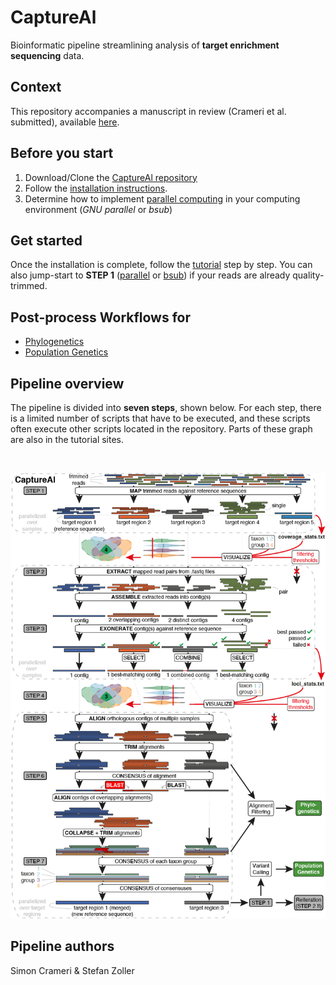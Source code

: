 # CaptureAl
Bioinformatic pipeline streamlining analysis of **target enrichment sequencing** data.

## Context
This repository accompanies a manuscript in review (Crameri et al. submitted), available [here](https://www.biorxiv.org/content/10.1101/2021.12.07.471551v1).

## Before you start
1) Download/Clone the [CaptureAl repository](https://github.com/scrameri/CaptureAl) 
2) Follow the [installation instructions](https://github.com/scrameri/CaptureAl/blob/master/Install.md).
3) Determine how to implement [parallel computing](https://github.com/scrameri/CaptureAl/blob/master/Parallelize.md) in your computing environment (*GNU parallel* or *bsub*)

## Get started
Once the installation is complete, follow the [tutorial](https://github.com/scrameri/CaptureAl/blob/master/tutorial/) step by step. You can also jump-start to **STEP 1** ([parallel](https://github.com/scrameri/CaptureAl/blob/master/tutorial/parallel/Step1_Read_Mapping.md) or [bsub](https://github.com/scrameri/CaptureAl/blob/master/tutorial/bsub/Step1_Read_Mapping.md)) if your reads are already quality-trimmed.

## Post-process Workflows for
- [Phylogenetics](Phylogenetics)
- [Population Genetics](PopulationGenetics)

## Pipeline overview
The pipeline is divided into **seven steps**, shown below. For each step, there is a limited number of scripts that have to be executed, and these scripts often execute other scripts located in the repository. Parts of these graph are also in the tutorial sites.

<br />

![CaptureAl.png](https://raw.githubusercontent.com/scrameri/CaptureAl/master/CaptureAl.png)

## Pipeline authors
Simon Crameri & Stefan Zoller
